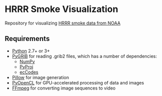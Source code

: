 # HRRR Smoke Visualization

Repository for visualizing [HRRR smoke data from NOAA](https://rapidrefresh.noaa.gov/hrrr/HRRRsmoke/)

## Requirements

- [Python](https://www.python.org/) 2.7+ or 3+
- [PyGRIB](https://github.com/jswhit/pygrib) for reading .grib2 files, which has a number of dependencies:
  - [NumPy](http://www.numpy.org/)
  - [PyProj](https://github.com/jswhit/pyproj)
  - [ecCodes](https://confluence.ecmwf.int//display/ECC/ecCodes+Home)
- [Pillow](https://pillow.readthedocs.io/en/stable/) for image generation
- [PyOpenCL](https://mathema.tician.de/software/pyopencl/) for GPU-accelerated processing of data and images
- [FFmpeg](https://www.ffmpeg.org/) for converting image sequences to video
